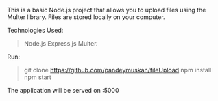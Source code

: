 This is a basic Node.js project that allows you to upload files using the Multer library. Files are stored locally on your computer.

Technologies Used:
>Node.js
>Express.js
>Multer.

Run:
> git clone https://github.com/pandeymuskan/fileUpload
> npm install
> npm start

The application will be served on :5000
